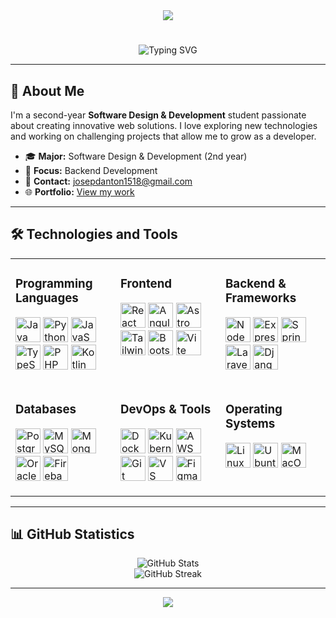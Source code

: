 <div align="center">
  <img src="https://capsule-render.vercel.app/api?type=waving&color=gradient&height=200&section=header&text=Welcome%20to%20my%20profile!&fontSize=30&fontColor=fff&animation=fadeIn&fontAlignY=35&desc=Backend%20Developer%20|%20Lima,%20Peru&descSize=15&descAlignY=55" />
</div>

# 

<div align="center">
  <img src="https://readme-typing-svg.herokuapp.com?font=Fira+Code&pause=1000&color=36BCF7&center=true&vCenter=true&width=435&lines=Josep+Rivera;Software+Design+%26+Development+Student;Backend+Developer;Always+learning+new+technologies" alt="Typing SVG" />
</div>

---

## 🚀 About Me

I'm a second-year **Software Design & Development** student passionate about creating innovative web solutions. I love exploring new technologies and working on challenging projects that allow me to grow as a developer.

- 🎓 **Major:** Software Design & Development (2nd year)
- 💼 **Focus:** Backend Development
- 📧 **Contact:** [josepdanton1518@gmail.com](mailto:josepdanton1518@gmail.com)
- 🌐 **Portfolio:** [View my work](http://google.com)

---

## 🛠️ Technologies and Tools

<table style="border: none;">
<tr>
  <td width="33%" valign="top" style="border: none;">
    
### Programming Languages
<p>
  <img src="https://raw.githubusercontent.com/danielcranney/readme-generator/main/public/icons/skills/java-colored.svg" alt="Java" width="40" height="40"/>
  <img src="https://raw.githubusercontent.com/danielcranney/readme-generator/main/public/icons/skills/python-colored.svg" alt="Python" width="40" height="40"/>
  <img src="https://raw.githubusercontent.com/danielcranney/readme-generator/main/public/icons/skills/javascript-colored.svg" alt="JavaScript" width="40" height="40"/>
  <img src="https://raw.githubusercontent.com/danielcranney/readme-generator/main/public/icons/skills/typescript-colored.svg" alt="TypeScript" width="40" height="40"/>
  <img src="https://raw.githubusercontent.com/danielcranney/readme-generator/main/public/icons/skills/php-colored.svg" alt="PHP" width="40" height="40"/>
  <img src="https://raw.githubusercontent.com/danielcranney/readme-generator/main/public/icons/skills/kotlin-colored.svg" alt="Kotlin" width="40" height="40"/>
</p>

  </td>
  <td width="33%" valign="top" style="border: none;">
    
### Frontend
<p>
  <img src="https://raw.githubusercontent.com/danielcranney/readme-generator/main/public/icons/skills/react-colored.svg" alt="React" width="40" height="40"/>
  <img src="https://raw.githubusercontent.com/danielcranney/readme-generator/main/public/icons/skills/angularjs-colored.svg" alt="Angular" width="40" height="40"/>
  <img src="https://raw.githubusercontent.com/danielcranney/readme-generator/main/public/icons/skills/astro-colored-dark.svg" alt="Astro" width="40" height="40"/>
  <img src="https://raw.githubusercontent.com/danielcranney/readme-generator/main/public/icons/skills/tailwindcss-colored.svg" alt="TailwindCSS" width="40" height="40"/>
  <img src="https://raw.githubusercontent.com/danielcranney/readme-generator/main/public/icons/skills/bootstrap-colored.svg" alt="Bootstrap" width="40" height="40"/>
  <img src="https://raw.githubusercontent.com/danielcranney/readme-generator/main/public/icons/skills/vite-colored.svg" alt="Vite" width="40" height="40"/>
</p>

  </td>
  <td width="33%" valign="top" style="border: none;">
    
### Backend & Frameworks
<p>
  <img src="https://raw.githubusercontent.com/danielcranney/readme-generator/main/public/icons/skills/nodejs-colored.svg" alt="NodeJS" width="40" height="40"/>
  <img src="https://raw.githubusercontent.com/danielcranney/readme-generator/main/public/icons/skills/express-colored-dark.svg" alt="Express" width="40" height="40"/>
  <img src="https://raw.githubusercontent.com/danielcranney/readme-generator/main/public/icons/skills/spring-boot-colored.svg" alt="Spring Boot" width="40" height="40"/>
  <img src="https://raw.githubusercontent.com/danielcranney/readme-generator/main/public/icons/skills/laravel-colored.svg" alt="Laravel" width="40" height="40"/>
  <img src="https://raw.githubusercontent.com/danielcranney/readme-generator/main/public/icons/skills/django-colored-dark.svg" alt="Django" width="40" height="40"/>
</p>

  </td>
</tr>
<tr>
  <td width="33%" valign="top" style="border: none;">
    
### Databases
<p>
  <img src="https://raw.githubusercontent.com/danielcranney/readme-generator/main/public/icons/skills/postgresql-colored.svg" alt="PostgreSQL" width="40" height="40"/>
  <img src="https://raw.githubusercontent.com/danielcranney/readme-generator/main/public/icons/skills/mysql-colored.svg" alt="MySQL" width="40" height="40"/>
  <img src="https://raw.githubusercontent.com/danielcranney/readme-generator/main/public/icons/skills/mongodb-colored.svg" alt="MongoDB" width="40" height="40"/>
  <img src="https://raw.githubusercontent.com/danielcranney/readme-generator/main/public/icons/skills/oracle-colored.svg" alt="Oracle" width="40" height="40"/>
  <img src="https://raw.githubusercontent.com/danielcranney/readme-generator/main/public/icons/skills/firebase-colored.svg" alt="Firebase" width="40" height="40"/>
</p>

  </td>
  <td width="33%" valign="top" style="border: none;">
    
### DevOps & Tools
<p>
  <img src="https://raw.githubusercontent.com/danielcranney/readme-generator/main/public/icons/skills/docker-colored.svg" alt="Docker" width="40" height="40"/>
  <img src="https://raw.githubusercontent.com/danielcranney/readme-generator/main/public/icons/skills/kubernetes-colored.svg" alt="Kubernetes" width="40" height="40"/>
  <img src="https://raw.githubusercontent.com/danielcranney/readme-generator/main/public/icons/skills/aws-colored-dark.svg" alt="AWS" width="40" height="40"/>
  <img src="https://raw.githubusercontent.com/danielcranney/readme-generator/main/public/icons/skills/git-colored.svg" alt="Git" width="40" height="40"/>
  <img src="https://raw.githubusercontent.com/danielcranney/readme-generator/main/public/icons/skills/visualstudiocode-colored.svg" alt="VS Code" width="40" height="40"/>
  <img src="https://raw.githubusercontent.com/danielcranney/readme-generator/main/public/icons/skills/figma-colored.svg" alt="Figma" width="40" height="40"/>
</p>

  </td>
  <td width="33%" valign="top" style="border: none;">
    
### Operating Systems
<p>
  <img src="https://raw.githubusercontent.com/danielcranney/readme-generator/main/public/icons/skills/linux-colored.svg" alt="Linux" width="40" height="40"/>
  <img src="https://raw.githubusercontent.com/danielcranney/readme-generator/main/public/icons/skills/ubuntu-colored.svg" alt="Ubuntu" width="40" height="40"/>
  <img src="https://raw.githubusercontent.com/danielcranney/readme-generator/main/public/icons/skills/macos-colored-dark.svg" alt="MacOS" width="40" height="40"/>
</p>

  </td>
</tr>
</table>

---

## 📊 GitHub Statistics

<div align="center">
  <img src="https://github-readme-stats.vercel.app/api?username=JosepRivera&show_icons=true&theme=radical" alt="GitHub Stats" />
  <br/>
  <img src="https://github-readme-streak-stats.herokuapp.com/?user=JosepRivera&theme=radical" alt="GitHub Streak" />
  <br/>

</div>

---

<div align="center">

  <img src="https://capsule-render.vercel.app/api?type=waving&color=gradient&height=120&section=footer&text=Goodbye!&fontSize=20&fontColor=fff&animation=fadeIn" />
  <br/>
</div>
